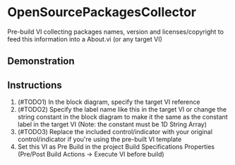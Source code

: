 # OpenSourcePackagesCollector
Pre-build VI collecting packages names, version and licenses/copyright to feed this information into a About.vi (or any target VI)

## Demonstration
[](https://github.com/NeosoftTechnologiesInc/OpenSourcePackagesCollector/assets/149504000/0b98dba9-40c4-4f43-a261-10d90820b914)

## Instructions
1. (#TODO1) In the block diagram, specify the target VI reference
2. (#TODO2) Specify the label name like this in the target VI
or change the string constant in the block diagram to make it the same as the constant label in the target VI
(Note: the constant must be 1D String Array)
3. (#TODO3) Replace the included control/indicator with your original control/indicator if you're using the pre-built VI template 
3. Set this VI as Pre Build in the project Build Specifications Properties (Pre/Post Build Actions -> Execute VI before build)
